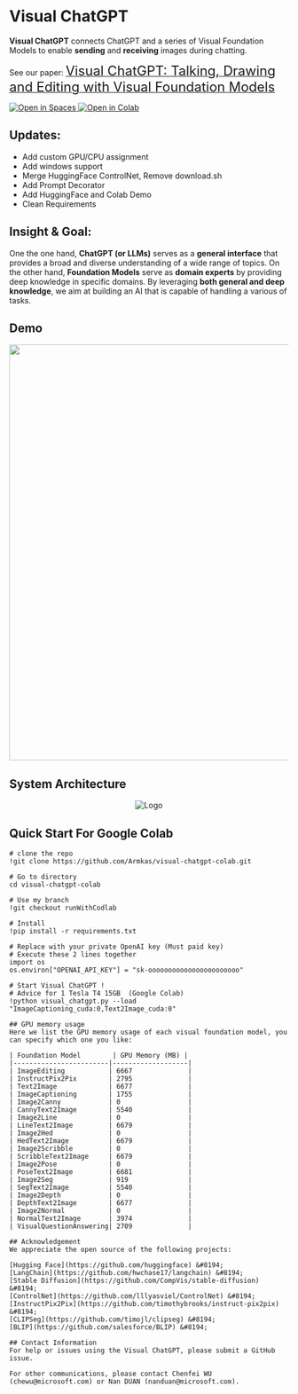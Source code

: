 # Visual ChatGPT 

**Visual ChatGPT** connects ChatGPT and a series of Visual Foundation Models to enable **sending** and **receiving** images during chatting.

See our paper: [<font size=5>Visual ChatGPT: Talking, Drawing and Editing with Visual Foundation Models</font>](https://arxiv.org/abs/2303.04671)

<a src="https://img.shields.io/badge/%F0%9F%A4%97-Open%20in%20Spaces-blue" href="https://huggingface.co/spaces/microsoft/visual_chatgpt">
    <img src="https://img.shields.io/badge/%F0%9F%A4%97-Open%20in%20Spaces-blue" alt="Open in Spaces">
</a>

<a src="https://colab.research.google.com/assets/colab-badge.svg" href="https://colab.research.google.com/drive/11BtP3h-w0dZjA-X8JsS9_eo8OeGYvxXB">
    <img src="https://colab.research.google.com/assets/colab-badge.svg" alt="Open in Colab">
</a>

## Updates:

- Add custom GPU/CPU assignment
- Add windows support
- Merge HuggingFace ControlNet, Remove download.sh
- Add Prompt Decorator
- Add HuggingFace and Colab Demo
- Clean Requirements


## Insight & Goal:
One the one hand, **ChatGPT (or LLMs)** serves as a **general interface** that provides a broad and diverse understanding of a
wide range of topics. On the other hand, **Foundation Models** serve as **domain experts** by providing deep knowledge in specific domains.
By leveraging **both general and deep knowledge**, we aim at building an AI that is capable of handling a various of tasks.


## Demo 
<img src="./assets/demo_short.gif" width="750">

##  System Architecture 

 
<p align="center"><img src="./assets/figure.jpg" alt="Logo"></p>


## Quick Start For Google Colab

```
# clone the repo
!git clone https://github.com/Armkas/visual-chatgpt-colab.git

# Go to directory
cd visual-chatgpt-colab

# Use my branch
!git checkout runWithCodlab

# Install
!pip install -r requirements.txt

# Replace with your private OpenAI key (Must paid key)
# Execute these 2 lines together
import os
os.environ["OPENAI_API_KEY"] = "sk-ooooooooooooooooooooooo"

# Start Visual ChatGPT !
# Advice for 1 Tesla T4 15GB  (Google Colab)                       
!python visual_chatgpt.py --load "ImageCaptioning_cuda:0,Text2Image_cuda:0"
                                
## GPU memory usage
Here we list the GPU memory usage of each visual foundation model, you can specify which one you like:

| Foundation Model        | GPU Memory (MB) |
|------------------------|-------------------|
| ImageEditing           | 6667              |
| InstructPix2Pix        | 2795              |
| Text2Image             | 6677              |
| ImageCaptioning        | 1755              |
| Image2Canny            | 0                 |
| CannyText2Image        | 5540              |
| Image2Line             | 0                 |
| LineText2Image         | 6679              |
| Image2Hed              | 0                 |
| HedText2Image          | 6679              |
| Image2Scribble         | 0                 |
| ScribbleText2Image     | 6679              |
| Image2Pose             | 0                 |
| PoseText2Image         | 6681              |
| Image2Seg              | 919               |
| SegText2Image          | 5540              |
| Image2Depth            | 0                 |
| DepthText2Image        | 6677              |
| Image2Normal           | 0                 |
| NormalText2Image       | 3974              |
| VisualQuestionAnswering| 2709              |

## Acknowledgement
We appreciate the open source of the following projects:

[Hugging Face](https://github.com/huggingface) &#8194;
[LangChain](https://github.com/hwchase17/langchain) &#8194;
[Stable Diffusion](https://github.com/CompVis/stable-diffusion) &#8194; 
[ControlNet](https://github.com/lllyasviel/ControlNet) &#8194; 
[InstructPix2Pix](https://github.com/timothybrooks/instruct-pix2pix) &#8194; 
[CLIPSeg](https://github.com/timojl/clipseg) &#8194;
[BLIP](https://github.com/salesforce/BLIP) &#8194;

## Contact Information
For help or issues using the Visual ChatGPT, please submit a GitHub issue.

For other communications, please contact Chenfei WU (chewu@microsoft.com) or Nan DUAN (nanduan@microsoft.com).

